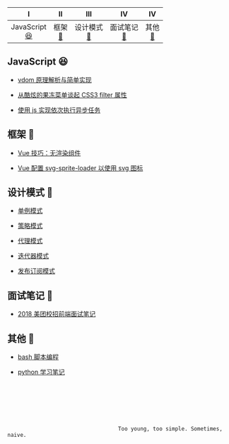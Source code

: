 |                         Ⅰ                          |              Ⅱ               |                 Ⅲ                  |                  Ⅳ                   |                   Ⅳ                   |           
| :------------------------------------------------: | :--------------------------: | :--------------------------------: | :----------------------------------: |  :----------------------------------: |
| JavaScript<br>[:satisfied:](#JavaScript-satisfied) | 框架<br>[:tada:](#框架-tada) | 设计模式<br>[:art:](#设计模式-art) | 面试笔记<br>[:memo:](#面试笔记-memo) | 其他<br>[:hammer:](#其他-hammer) |

## JavaScript :satisfied:

- [vdom 原理解析与简单实现](https://github.com/justemit/coding-note/issues/23)

- [从酷炫的果冻菜单谈起 CSS3 filter 属性](https://github.com/justemit/coding-note/issues/18)

- [使用 js 实现依次执行异步任务](https://github.com/justemit/coding-note/issues/14)


## 框架 :tada:

- [Vue 技巧：无渲染组件](https://github.com/justemit/coding-note/issues/22)

- [Vue 配置 svg-sprite-loader 以使用 svg 图标](https://github.com/justemit/coding-note/issues/2)

## 设计模式 :art:

- [单例模式](./design-pattern/docs/singleton.md)

- [策略模式](./design-pattern/docs/strategy.md)

- [代理模式](./design-pattern/docs/proxy.md)

- [迭代器模式](./design-pattern/docs/itetable.md)

- [发布订阅模式](./design-pattern/docs/pubsub.md)

## 面试笔记 :memo:

- [2018 美团校招前端面试笔记](https://github.com/justemit/coding-note/issues/12)


## 其他 :hammer:

- [bash 脚本编程](./bash-script-programming/README.md)

- [python 学习笔记](./python-learning-note/README.md)


~~~~~~~~~~~~~~~~~~~~~~~~~~~~~~~~~~~~~~~~~~~~~~~~~~~~~~~~~~~~~~~~~~~~~~~~~~~~~~~~~~~~~~~~~~~~~~~~~~~~~~~~~~~~







                                   Too young, too simple. Sometimes, naive.







~~~~~~~~~~~~~~~~~~~~~~~~~~~~~~~~~~~~~~~~~~~~~~~~~~~~~~~~~~~~~~~~~~~~~~~~~~~~~~~~~~~~~~~~~~~~~~~~~~~~~~~~~~~~

